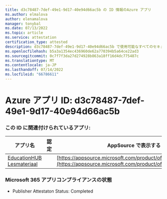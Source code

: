 ```yaml
---
title: d3c78487-7def-49e1-9d17-40e94d66ac5b の ID 情報のAzure アプリ
ms.author: elmalova
author: elenamalova
manager: tonybal
ms.date: 07/13/2022
ms.topic: article
ms.service: attestation
certification_type: attested
description: d3c78487-7def-49e1-9d17-40e94d66ac5b で使用可能なすべてのセキュリティとコンプライアンス情報。
ms.openlocfilehash: b5a3a1354ec436960de62a770394b5a64ce22ad3
ms.sourcegitcommit: 0c7f7f3da27d274928b863a18ff16d4dc775487c
ms.translationtype: MT
ms.contentlocale: ja-JP
ms.lasthandoff: 07/14/2022
ms.locfileid: "66786611"
---
```

# <a name="azure-app-id-d3c78487-7def-49e1-9d17-40e94d66ac5b"></a>Azure アプリ ID: d3c78487-7def-49e1-9d17-40e94d66ac5b


### <a name="apps-associated-with-this-id"></a>この ID に関連付けられているアプリ:
| **アプリ名** | **認定** | **AppSource で表示する** |
|--------------|---------------|-----------------------|
| [EducationHUB Lesmateriaal](../forward/WA200004326.md) |  | [https://appsource.microsoft.com/product/office/WA200004326](https://appsource.microsoft.com/product/office/WA200004326) |

### <a name="microsoft-365-app-compliance-status"></a>Microsoft 365 アプリコンプライアンスの状態
- Publisher Attestaton Status: Completed
